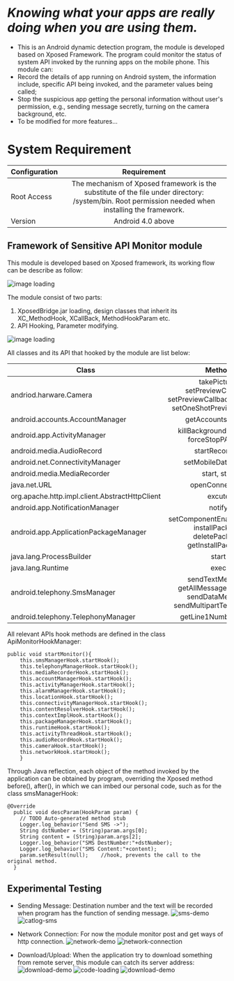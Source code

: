 _Knowing what your apps are really doing when you are using them._
=================================================================
- This is an Android dynamic detection program, the module is developed based on Xposed Framework. The program could monitor the status of system API invoked by the running apps on the mobile phone. This module can:
- Record the details of app running on Android system, the information include, specific API being invoked, and the parameter values being called;
- Stop the suspicious app getting the personal information without user's permission, e.g., sending message secretly, turning on the camera background, etc.
- To be modified for more features...

# System Requirement

| Configuration       | Requirement        |
| ------------------- |:--------------------:|
| Root Access       | The mechanism of Xposed framework is the substitute of the file under directory: /system/bin. Root permission needed when installing the framework.|
| Version        | Android 4.0 above     |  

Framework of Sensitive API Monitor module
----------------------------------------------
This module is developed based on Xposed framework, its working flow can be describe as follow:

![image loading](https://github.com/cyruliu/Sensitive_API_Monitor/blob/master/images/monitor-flow.png "module working flow")

The module consist of two parts:
1.  XposedBridge.jar loading, design classes that inherit its XC_MethodHook, XCallBack, MethodHookParam etc.
2.  API Hooking, Parameter modifying.

![image loading](https://github.com/cyruliu/Sensitive_API_Monitor/blob/master/images/monitor-framework.png "module components")

All classes and its API that hooked by the module are list below:


| Class      | Method        |
| ------------------- |:--------------------:|
| andriod.harware.Camera    | takePicture, setPreviewCallback, setPreviewCallbackWithBuffer, setOneShotPreviewCallback|
| android.accounts.AccountManager       | getAccountsByType     |
| android.app.ActivityManager | killBackgroundPreocess, forceStopPAckage            |  
| android.media.AudioRecord| startRecording |
|android.net.ConnectivityManager| setMobileDataEnable|
| android.media.MediaRecorder| start, stop|
| java.net.URL| openConnetction |
| org.apache.http.impl.client.AbstractHttpClient| excute|
| android.app.NotificationManager| notify|
| android.app.ApplicationPackageManager| setComponentEnabledSetting, installPackage, deletePackage, getInstallPackages|
| java.lang.ProcessBuilder| start|
| java.lang.Runtime| exec|
| android.telephony.SmsManager| sendTextMessage, getAllMessagesFromIcc, sendDataMessage, sendMultipartTextMessage|
| android.telephony.TelephonyManager| getLine1Number, listen|

All relevant APIs hook methods are defined in the class ApiMonitorHookManager:

    public void startMonitor(){
        this.smsManagerHook.startHook();
        this.telephonyManagerHook.startHook();
        this.mediaRecorderHook.startHook();
        this.accountManagerHook.startHook();
        this.activityManagerHook.startHook();
        this.alarmManagerHook.startHook();
        this.locationHook.startHook();
        this.connectivityManagerHook.startHook();
        this.contentResolverHook.startHook();
        this.contextImplHook.startHook();
        this.packageManagerHook.startHook();
        this.runtimeHook.startHook();
        this.activityThreadHook.startHook();
        this.audioRecordHook.startHook();
        this.cameraHook.startHook();		  
        this.networkHook.startHook();
        }
Through Java reflection, each object of the method invoked by the application can be obtained by program, overriding the Xposed method before(), after(), in which we can imbed our personal code, such as for the class smsManagerHook:

    @Override
      public void descParam(HookParam param) {
        // TODO Auto-generated method stub
        Logger.log_behavior("Send SMS ->");
        String dstNumber = (String)param.args[0];
        String content = (String)param.args[2];
        Logger.log_behavior("SMS DestNumber:"+dstNumber);
        Logger.log_behavior("SMS Content:"+content);
        param.setResult(null);    //hook, prevents the call to the original method.
      }
 Experimental Testing
------------------------------
-  Sending Message: Destination number and the text will be recorded when program has the function of sending message.
![sms-demo](https://github.com/donggobler/Sensitive_API_Monitor/blob/master/images/sms.png "sms-app")
![catlog-sms](https://github.com/donggobler/Sensitive_API_Monitor/blob/master/images/sms-demo.png)

-  Network Connection: For now the module monitor post and get ways of http connection.
![network-demo](https://github.com/donggobler/Sensitive_API_Monitor/blob/master/images/network.png "web-app")
![network-connection](https://github.com/donggobler/Sensitive_API_Monitor/blob/master/images/network-demo.png "connection recording")

-  Download/Upload: When the application try to download something from remote server, this module can catch its server address:
![download-demo](https://github.com/donggobler/Sensitive_API_Monitor/blob/master/images/upload.png "log-upload")
![code-loading](https://github.com/donggobler/Sensitive_API_Monitor/blob/master/images/download-demo.png "logcate-download")
![download-demo](https://github.com/donggobler/Sensitive_API_Monitor/blob/master/images/download.png "app-download")
